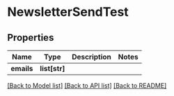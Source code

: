 # NewsletterSendTest

## Properties
Name | Type | Description | Notes
------------ | ------------- | ------------- | -------------
**emails** | **list[str]** |  | 

[[Back to Model list]](../README.md#documentation-for-models) [[Back to API list]](../README.md#documentation-for-api-endpoints) [[Back to README]](../README.md)



